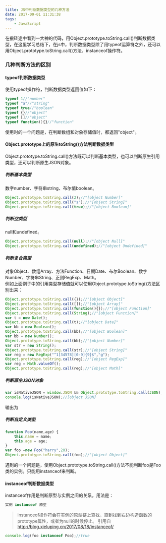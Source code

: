 ```yaml
---
title: JS中判断数据类型的几种方法
date: 2017-09-01 11:31:38
tags:
    - JavaScript
---
```

在搬砖途中看到一大神的代码，用Object.prototype.toString.call()判断数据类型，在这里学习总结下，在js中，判断数据类型除了用typeof运算符之外，还可以用Object.prototype.toString.call()方法、instanceof操作符。  
### 几种判断方法的区别
#### typeof判断数据类型  
使用typeof操作符，判断数据类型返回值如下：
```js
typeof 1//"number"
typeof "a"//"string"
typeof true//"boolean"
typeof {}//"object"
typeof []//"object"
typeof function(){}//"function"
```
使用时的一个问题是，在判断数组和对象存储值时，都返回"object"。

#### Object.prototype上的原生toString()方法判断数据类型  
Object.prototype.toString.call()方法既可以判断基本类型，也可以判断原生引用类型，还可以判断原生JSON对象。  

##### 判断基本类型
数字number、字符串string、布尔值boolean。
```js
Object.prototype.toString.call(2);//"[object Number]"
Object.prototype.toString.call("s");//"[object String]"
Object.prototype.toString.call(true);//"[object Boolean]"
```

##### 判断空类型
null和undefined。
```js
Object.prototype.toString.call(null);//"[object Null]"
Object.prototype.toString.call(undefined);//"[object Undefined]"
```

##### 判断复合类型
对象Object、数组Array、方法Function、日期Date、布尔Boolean、数字Number、字符串String、正则RegExp、Math。  
例如上面例子中的引用类型存储值就可以使用Object.prototype.toString()方法区别出来：
```js
Object.prototype.toString.call({});//"[object Object]"
Object.prototype.toString.call([]);//"[object Array]"
Object.prototype.toString.call(function(){});//"[object Function]"
Object.prototype.toString.call(String);//"[object Function]"
var t = new Date();
Object.prototype.toString.call(t);//"[object Date]"
var bb = new Boolean();
Object.prototype.toString.call(bb);//"[object Boolean]"
var bb = new Number();
Object.prototype.toString.call(bb);//"[object Number]"
var str = new String();
Object.prototype.toString.call(str);//"[object String]"
var reg = new RegExp("^1[34578][0-9]{9}$","g");
Object.prototype.toString.call(reg);//"[object RegExp]"
var reg = Math.valueOf();
Object.prototype.toString.call(reg);//"[object Math]"
```
##### 判断原生JSON对象
```js
var isNativeJSON = window.JSON && Object.prototype.toString.call(JSON);
console.log(isNativeJSON);//[object JSON]
```
输出为
##### 判断自定义类型
```js
function Foo(name,age) {
    this.name = name;
    this.age = age;
}
var foo =new Foo("harry",20);
Object.prototype.toString.call(foo);//"[object Object]"
```
遇到的一个问题是，使用Object.prototype.toString.call()方法不能判断foo是Foo类的实例。只能用instanceof来判断。
#### instanceof判断数据类型  
instanceof作用是判断原型与实例之间的关系。用法是：
```js
实例 instanceof 原型
```
>instanceof操作符会在实例的原型链上查找，直到找到右边构造函数的prototype属性，或者为null的时候停止。
> 引用自
> http://blog.xieluping.cn/2017/08/18/instanceof/

```js
console.log(foo instanceof Foo);//true
```
